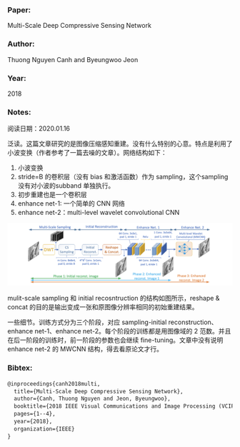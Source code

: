 ### Paper:

Multi-Scale Deep Compressive Sensing Network

### Author:

Thuong Nguyen Canh and Byeungwoo Jeon

### Year:

2018

### Notes:

阅读日期：2020.01.16

泛读。这篇文章研究的是图像压缩感知重建。没有什么特别的心意。特点是利用了小波变换（作者参考了一篇去噪的文章）。网络结构如下：

1. 小波变换
2. stride=B 的卷积层（没有 bias 和激活函数）作为 sampling，这个sampling 没有对小波的subband 单独执行。
3. 初步重建也是一个卷积层
4. enhance net-1: 一个简单的 CNN 网络 
5. enhance net-2：multi-level wavelet convolutional CNN

<img src="https://raw.githubusercontent.com/Theodore-PKU/pictures/master/%E6%88%AA%E5%B1%8F2020-01-16%E4%B8%8B%E5%8D%884.55.07.png"/>

mulit-scale sampling 和 initial recosntruction 的结构如图所示，reshape & concat 的目的是输出变成一张和原图像分辨率相同的初始重建结果。

一些细节。训练方式分为三个阶段，对应 sampling-initial reconstruction、enhance net-1、enhance net-2。每个阶段的训练都是用图像域的 2 范数。并且在后一阶段的训练时，前一阶段的参数也会继续 fine-tuning。文章中没有说明 enhance net-2 的 MWCNN 结构，得去看原论文才行。

### Bibtex:

```latex
@inproceedings{canh2018multi,
  title={Multi-Scale Deep Compressive Sensing Network},
  author={Canh, Thuong Nguyen and Jeon, Byeungwoo},
  booktitle={2018 IEEE Visual Communications and Image Processing (VCIP)},
  pages={1--4},
  year={2018},
  organization={IEEE}
}
```

